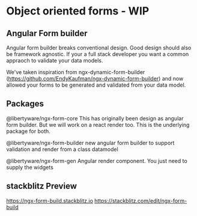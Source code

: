 # Object oriented forms - WIP

## Angular Form builder

Angular form builder breaks conventional design. Good design should also be framework agnostic. If your a full stack developer you want a common appraoch to validate your data models.

We've taken inspiration from ngx-dynamic-form-builder (https://github.com/EndyKaufman/ngx-dynamic-form-builder) and now allowed your forms to be generated and validated from your data model.

## Packages

@libertyware/ngx-form-core
This has originally been design as angular form builder. But we will work on a react render too. This is the underlying package for both.

@libertyware/ngx-form-builder
new angular form builder to support validation and render from a class datamodel

@libertyware/ngx-form-gen
Angular render component. You just need to supply the widgets

## stackblitz Preview
https://ngx-form-build.stackblitz.io
https://stackblitz.com/edit/ngx-form-build
